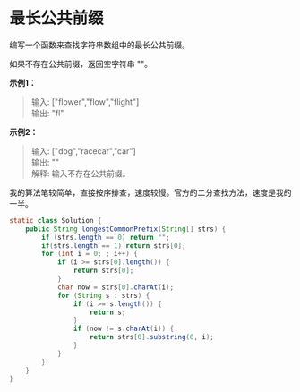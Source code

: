 # 最长公共前缀
编写一个函数来查找字符串数组中的最长公共前缀。

如果不存在公共前缀，返回空字符串 ""。

**示例1：**
>输入: ["flower","flow","flight"]  
 输出: "fl"
 
**示例2：**
>输入: ["dog","racecar","car"]  
 输出: ""  
 解释: 输入不存在公共前缀。
 
我的算法笔较简单，直接按序排查，速度较慢。官方的二分查找方法，速度是我的一半。

```java
static class Solution {
    public String longestCommonPrefix(String[] strs) {
        if (strs.length == 0) return "";
        if(strs.length == 1) return strs[0];
        for (int i = 0; ; i++) {
            if (i >= strs[0].length()) {
                return strs[0];
            }
            char now = strs[0].charAt(i);
            for (String s : strs) {
                if (i >= s.length()) {
                    return s;
                }
                if (now != s.charAt(i)) {
                    return strs[0].substring(0, i);
                }
            }
        }
    }
}
```